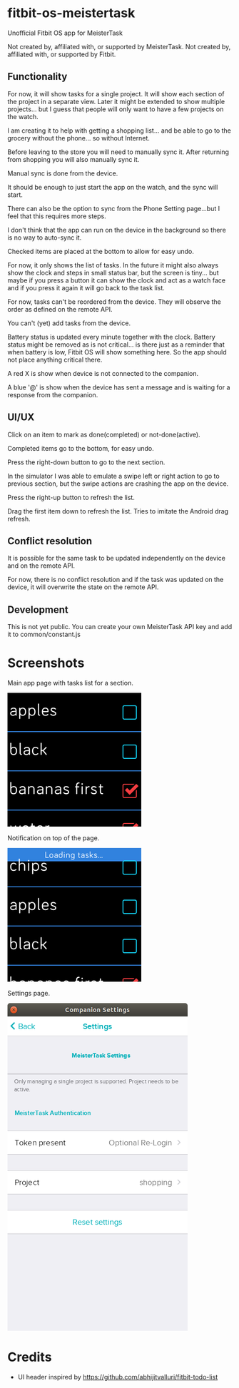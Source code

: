 # fitbit-os-meistertask
Unofficial Fitbit OS app for MeisterTask

Not created by, affiliated with, or supported by MeisterTask.
Not created by, affiliated with, or supported by Fitbit.


## Functionality

For now, it will show tasks for a single project.
It will show each section of the project in a separate view.
Later it might be extended to show multiple projects... but I guess that
people will only want to have a few projects on the watch.

I am creating it to help with getting a shopping list... and be able to go
to the grocery without the phone... so without Internet.

Before leaving to the store you will need to manually sync it.
After returning from shopping you will also manually sync it.

Manual sync is done from the device.

It should be enough to just start the app on the watch, and the sync will
start.

There can also be the option to sync from the Phone Setting page...but I
feel that this requires more steps.

I don't think that the app can run on the device in the background so there
is no way to auto-sync it.

Checked items are placed at the bottom to allow for easy undo.

For now, it only shows the list of tasks.
In the future it might also always show the clock and steps in small status
bar, but the screen is tiny... but maybe if you press a button it can show the
clock and act as a watch face and if you press it again it will go back to
the task list.

For now, tasks can't be reordered from the device.
They will observe the order as defined on the remote API.

You can't (yet) add tasks from the device.

Battery status is updated every minute together with the clock.
Battery status might be removed as is not critical... is there just as a
reminder that when battery is low, Fitbit OS will show something here.
So the app should not place anything critical there.

A red X is show when device is not connected to the companion.

A blue '@' is show when the device has sent a message and is waiting for a
response from the companion.


## UI/UX

Click on an item to mark as done(completed) or not-done(active).

Completed items go to the bottom, for easy undo.

Press the right-down button to go to the next section.

In the simulator I was able to emulate a swipe left or right action to
go to previous section, but the swipe actions are crashing the app on the
device.

Press the right-up button to refresh the list.

Drag the first item down to refresh the list. Tries to imitate the Android
drag refresh.


## Conflict resolution

It is possible for the same task to be updated independently on the device and
on the remote API.

For now, there is no conflict resolution and if the task was updated on the
device, it will overwrite the state on the remote API.


## Development

This is not yet public.
You can create your own MeisterTask API key and add it to common/constant.js


# Screenshots

Main app page with tasks list for a section.

![main-app-screenshot](screenshots/device.png?raw=true "Main App")

Notification on top of the page.

![notification-screenshot](screenshots/notification.png?raw=true "Main App")


Settings page.

![settings-screenshot](screenshots/settings.png?raw=true "Settings Page")


# Credits

* UI header inspired by https://github.com/abhijitvalluri/fitbit-todo-list
